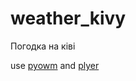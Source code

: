 # weather_kivy
Погодка на ківі

use [pyowm](https://github.com/csparpa/pyowm) and [plyer](https://github.com/kivy/plyer)
